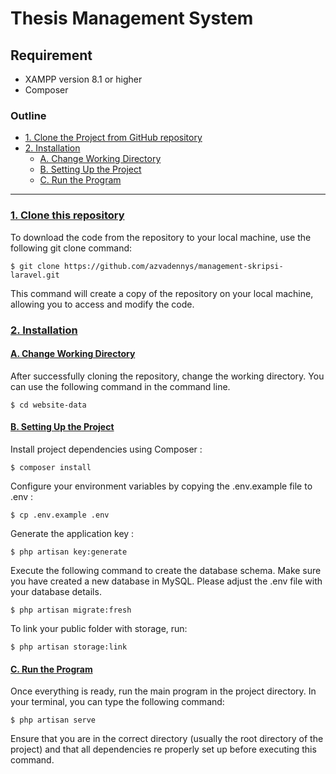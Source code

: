 # Thesis Management System

## Requirement
- XAMPP version 8.1 or higher
- Composer

### Outline

- [1. Clone the Project from GitHub repository](#1-clone-this-repository)
- [2. Installation](#2-installation)
  - [A. Change Working Directory](#a-change-working-directory)
  - [B. Setting Up the Project](#b-setting-up-the-project)
  - [C. Run the Program](#c-run-the-program)

----

### [1. Clone this repository](#outline)

To download the code from the repository to your local machine, use the following git clone command:
```
$ git clone https://github.com/azvadennys/management-skripsi-laravel.git
```
This command will create a copy of the repository on your local machine, allowing you to access and modify the code.

### [2. Installation](#outline)

#### [A. Change Working Directory](#outline)

After successfully cloning the repository, change the working directory. You can use the following command in the command line. 
```
$ cd website-data
```

#### [B. Setting Up the Project](#outline)

Install project dependencies using Composer :

```
$ composer install
```

Configure your environment variables by copying the .env.example file to .env :

```
$ cp .env.example .env
```

Generate the application key :

```
$ php artisan key:generate

```

Execute the following command to create the database schema. Make sure you have created a new database in MySQL. Please adjust the .env file with your database details. 

```
$ php artisan migrate:fresh
```

To link your public folder with storage, run:

```
$ php artisan storage:link
```

#### [C. Run the Program](#outline)

Once everything is ready, run the main program in the project directory. In your terminal, you can type the following command:
```
$ php artisan serve
```
Ensure that you are in the correct directory (usually the root directory of the project) and that all dependencies re properly set up before executing this command.

